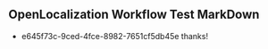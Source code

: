 ## OpenLocalization Workflow Test MarkDown
* e645f73c-9ced-4fce-8982-7651cf5db45e thanks!

<!--HONumber=Aug16_HO3-->


